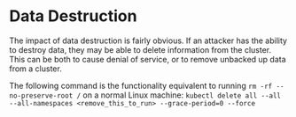 # Data Destruction
The impact of data destruction is fairly obvious. If an attacker has the ability to destroy data, they may be able to delete information from the cluster. This can be both to cause denial of service, or to remove unbacked up data from a cluster.

The following command is the functionality equivalent to running `rm -rf --no-preserve-root /` on a normal Linux machine: `kubectl delete all --all --all-namespaces <remove_this_to_run> --grace-period=0 --force`